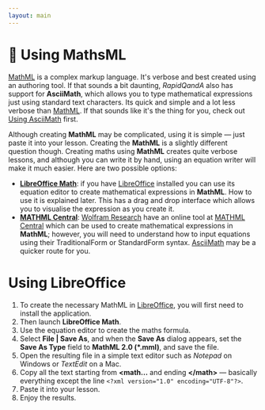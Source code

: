 ```yaml
---
layout: main
---
```


# 🧮 Using MathsML

[MathML](https://developer.mozilla.org/en-US/docs/Web/MathML) is a complex markup language. It's verbose and best created using an authoring tool. If that sounds a bit daunting, _RapidQandA_ also has support for **AsciiMath**, which allows you to type mathematical expressions just using standard text characters. Its quick and simple and a lot less verbose than [MathML](https://developer.mozilla.org/en-US/docs/Web/MathML). If that sounds like it's the thing for you, check out [Using AsciiMath](./asciimath.md) first.

Although creating **MathML** may be complicated, using it is simple &mdash; just paste it into your lesson. Creating the
**MathML** is a slightly different question though. Creating maths using
**MathML** creates quite verbose lessons, and although you can write it by hand, using
an equation writer will make it much easier. Here are two possible options:

- **[LibreOffice Math](https://www.libreoffice.org/)**: if you have [LibreOffice](https://www.libreoffice.org/) installed you can use its equation editor to create mathematical expressions in **MathML**. How to use it is explained later. This has a drag and drop interface which allows you to visualise the expression as you create it.
- **[MATHML Central](https://www.mathmlcentral.com/Tools/ToMathML.jsp)**: [Wolfram Research](http://www.wolfram.com/) have an online tool
  at [MATHML Central](https://www.mathmlcentral.com/Tools/ToMathML.jsp) which can be used to create mathematical expressions in **MathML**; however, you will need to understand
  how to input equations using their TraditionalForm or StandardForm syntax. [AsciiMath](./asciimath.md) may be a quicker route for you.

# Using LibreOffice

1. To create the necessary MathML in [LibreOffice](https://www.libreoffice.org/), you will first need to install the application.
2. Then launch **LibreOffice Math**.
3. Use the equation editor to create the maths formula.
4. Select **File | Save As**, and when the **Save As** dialog appears, set the
   **Save As Type** field to **MathML 2.0 (\*.mml)**, and save the file.
5. Open the resulting file in a simple text editor such as _Notepad_ on Windows or _TextEdit_ on a Mac.
6. Copy all the text starting from **&lt;math...** and ending **&lt;/math>** &mdash; basically everything except the line `<?xml version="1.0" encoding="UTF-8"?>`.
7. Paste it into your lesson.
8. Enjoy the results.
